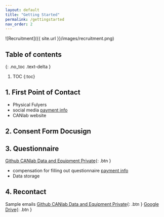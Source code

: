 ```yaml
---
layout: default
title: "Getting Started"
permalink: /gettingstarted
nav_order: 2
---
```


![Recruitment]({{ site.url }}/images/recruitment.png)




## Table of contents
{: .no_toc .text-delta }

1. TOC
{:toc}

## 1. First Point of Contact
* Physical Fulyers
* social media [payment info]()
* CANlab website

## 2. Consent Form Docusign

## 3. Questionnaire
[Github CANlab Data and Equipment Private](https://github.com/canlab/CANlab_data_and_equipment_private){: .btn }
* compensation for filling out questionnaire [payment info]()
* Data storage

## 4. Recontact
Sample emails
[Github CANlab Data and Equipment Private](https://github.com/canlab/CANlab_data_and_equipment_private){: .btn }
[Google Drive](https://github.com/canlab/CANlab_data_and_equipment_private){: .btn }
